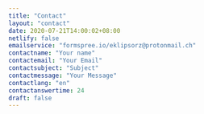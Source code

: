 ```yaml
---
title: "Contact"
layout: "contact"
date: 2020-07-21T14:00:02+08:00
netlify: false
emailservice: "formspree.io/eklipsorz@protonmail.ch"
contactname: "Your name"
contactemail: "Your Email"
contactsubject: "Subject"
contactmessage: "Your Message"
contactlang: "en"
contactanswertime: 24
draft: false
---
```


